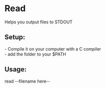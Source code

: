 # Read
Helps you output files to STDOUT

<h2>Setup:</h2>
- Compile it on your computer with a C compiler </br>
- add the folder to your $PATH

<h2>Usage:</h2>
read --filename here--
